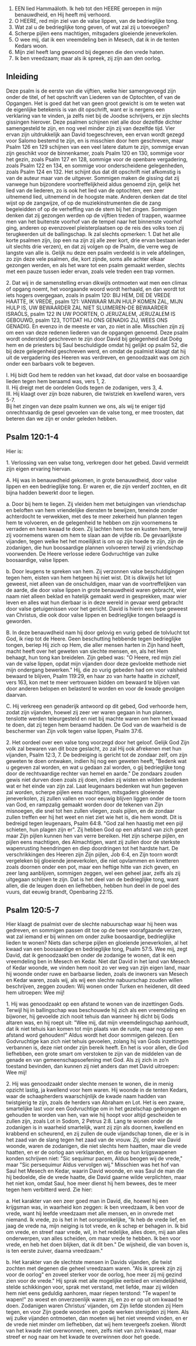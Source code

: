 1. EEN lied Hammaäloth. Ik heb tot den HEERE geroepen in mijn benauwdheid, en Hij heeft mij verhoord.
2. O HEERE, red mijn ziel van de valse lippen, van de bedrieglijke tong.
3. Wat zal u de bedrieglijke tong geven, of wat zal zij u toevoegen?
4. Scherpe pijlen eens machtigen, mitsgaders gloeiende jeneverkolen.
5. O wee mij, dat ik een vreemdeling ben in Mesech, dat ik in de tenten Kedars woon.
6. Mijn ziel heeft lang gewoond bij degenen die den vrede haten.
7. Ik ben vreedzaam; maar als ik spreek, zij zijn aan den oorlog.

## Inleiding

Deze psalm is de eerste van die vijftien, welke hier samengevoegd zijn onder de titel, of het opschrift van Liederen van de Optochten, of van de Opgangen. Het is goed dat het van geen groot gewicht is om te weten wat de eigenlijke betekenis is van dit opschrift, want er is nergens een verklaring van te vinden, ja zelfs niet bij de Joodse schrijvers, er zijn slechts gissingen hierover. Deze psalmen schijnen niet alle door dezelfde dichter samengesteld te zijn, en nog veel minder zijn zij van dezelfde tijd. Vier ervan zijn uitdrukkelijk aan David toegeschreven, een ervan wordt gezegd voor Salomo bestemd te zijn, en is misschien door hem geschreven, maar Psalm 126 en 129 schijnen van een veel latere datum te zijn, sommige ervan zijn geschikt voor de binnenkamer, zoals Psalm 120 en 130, sommige voor het gezin, zoals Psalm 127 en 128, sommige voor de openbare vergadering, zoals Psalm 122 en 134, en sommige voor onderscheidene gelegenheden, zoals Psalm 124 en 132. Het schijnt dus dat dit opschrift niet afkomstig is van de auteur maar van de uitgever. 
Sommigen maken de gissing dat zij vanwege hun bijzondere voortreffelijkheid aldus genoemd zijn, gelijk het lied van de liederen, zo is ook het lied van de optochten, een zeer uitnemend lied, uitnemend in de hoogste mate. Anderen denken dat de titel wijst op de zangwijze, of op de muziekinstrumenten die de zang begeleidden of op de verheffing van de stem bij het zingen. Sommigen denken dat zij gezongen werden op de vijftien treden of trappen, waarmee men van het buitenste voorhof van de tempel naar het binnenste voorhof ging, anderen op evenzoveel pleisterplaatsen op de reis des volks toen zij terugkeerden uit de ballingschap. 
Ik zal slechts opmerken:
1\. Dat het alle korte psalmen zijn, (op een na zijn zij alle zeer kort, drie ervan bestaan ieder uit slechts drie verzen), en dat zij volgen op de Psalm, die verre weg de langste van alle is. Gelijk nu deze een psalm verdeeld is in vele afdelingen, zo zijn deze vele psalmen, die, kort zijnde, soms alle achter elkaar gezongen werden, en als het ware tot een psalm gemaakt werden, slechts met een pauze tussen ieder ervan, zoals vele treden een trap vormen.

2\. Dat wij in de samenstelling ervan dikwijls ontmoeten wat men een climax of opgang noemt, het voorgaande woord wordt herhaald, en dan wordt tot iets hogers overgegaan, zoals in psalm 120: BIJ HEM, DIE DE VREDE HAATTE, IK VREDE, psalm 121: VANWAAR MIJN HULP KOMEN ZAL, MIJN HULP IS, UW BEWAARDER ZAL NIET SLUIMEREN-DE BEWAARDER ISRAÓLS, psalm 122 IN UW POORTEN, O JERUZALEM, JERUZALEM IS GEBOUWD, psalm 123, TOTDAT HIJ ONS GENADIG ZIJ, WEES ONS GENADIG. 
En evenzo in de meeste er van, zo niet in alle. Misschien zijn zij om een van deze redenen liederen van de opgangen genoemd. Deze psalm wordt ondersteld geschreven te zijn door David bij gelegenheid dat Doëg hem en de priesters bij Saul beschuldigde omdat hij gelijkt op psalm 52, die bij deze gelegenheid geschreven werd, en omdat de psalmist klaagt dat hij uit de vergadering des Heeren was verdreven, en genoodzaakt was om zich onder een barbaars volk te begeven.

I. Hij bidt God hem te redden van het kwaad, dat door valse en boosaardige lieden tegen hem beraamd was, vers 1, 2.  
II. Hij dreigt met de oordelen Gods tegen de zodanigen, vers 3, 4.  
III. Hij klaagt over zijn boze naburen, die twistziek en kwellend waren, vers 5-7.  
Bij het zingen van deze psalm kunnen we ons, als wij te eniger tijd onrechtvaardig de gesel gevoelen van de valse tong, er mee troosten, dat beteren dan we zijn er onder geleden hebben.

## Psalm 120:1-4 
Hier is:

1\. Verlossing van een valse tong, verkregen door het gebed. David vermeldt zijn eigen ervaring hiervan.

A. Hij was in benauwdheid gekomen, in grote benauwdheid, door valse lippen en een bedrieglijke tong. Er waren er, die zijn verderf zochten, en dit bijna hadden bewerkt door te liegen.

a. Door bij hem te liegen. Zij vleiden hem met betuigingen van vriendschap en beloften van hem vriendelijke diensten te bewijzen, teneinde zonder achterdocht te verwekken, met des te meer zekerheid hun plannen tegen hem te volvoeren, en de gelegenheid te hebben om zijn voornemens te verraden en hem kwaad te doen. Zij lachten hem toe en kusten hem, terwijl zij voornemens waren om hem te slaan aan de vijfde rib. De gevaarlijkste vijanden, tegen welke het het moeilijkst is om op zijn hoede te zijn, zijn de zodanigen, die hun boosaardige plannen volvoeren terwijl zij vriendschap voorwenden. De Heere verlosse iedere Godvruchtige van zulke boosaardige, valse lippen.

b. Door leugens te spreken van hem. Zij verzonnen valse beschuldigingen tegen hem, eisten van hem hetgeen hij niet wist. Dit is dikwijls het lot geweest, niet alleen van de onschuldigen, maar van de voortreffelijken van de aarde, die door valse lippen in grote benauwdheid waren gebracht, wier naam niet alleen beklad en hatelijk gemaakt werd in gesprekken, maar wier leven en alles wat hun dierbaar is in deze wereld in gevaar werd gebracht door valse getuigenissen voor het gericht. David is hierin een type geweest van Christus, die ook door valse lippen en bedrieglijke tongen belaagd is geworden.

B. In deze benauwdheid nam hij door gelovig en vurig gebed de tolvlucht tot God, ik riep tot de Heere. Geen beschutting hebbende tegen bedrieglijke tongen, beriep Hij zich op Hem, die aller mensen harten in Zijn hand heeft, macht heeft over het geweten van slechte mensen, en, als het Hem behaagt, hun tong kan breidelen. Zijn gebed was: "O Heere, red mijn ziel van de valse lippen, opdat mijn vijanden door deze gevloekte methode niet mijn ondergang bewerken." Hij, die zo vurig gebeden had om voor valsheid bewaard te blijven, Psalm 119:29, en haar zo van harte haatte in zichzelf, vers 163, kon met te meer vertrouwen bidden om bewaard te blijven van door anderen belopen en belasterd te worden en voor de kwade gevolgen daarvan.

C. Hij verkreeg een genaderijk antwoord op dit gebed, God verhoorde hem, zodat zijn vijanden, hoewel zij zeer ver waren gegaan in hun plannen, tenslotte werden teleurgesteld en niet bij machte waren om hem het kwaad te doen, dat zij tegen hem beraamd hadden. De God van de waarheid is de beschermer van Zijn volk tegen valse lippen, Psalm 37:6.

2\. Het oordeel over een valse tong voorzegd door het geloof. Gelijk God Zijn volk zal bewaren van dit boze geslacht, zo zal Hij ook afrekenen met hun vijanden, Psalm 12:3, 7. De bedreiging is gericht tot de zondaar zelf, om zijn geweten te doen ontwaken, indien hij nog een geweten heeft, "Bedenk wat u gegeven zal worden, en wat u gedaan zal worden, o gij bedrieglijke tong door de rechtvaardige rechter van hemel en aarde." De zondaars zouden gewis niet durven doen zoals zij doen, indien zij wisten en wilden bedenken wat er het einde van zijn zal. Laat leugenaars bedenken wat hun gegeven zal worden, scherpe pijlen eens machtigen, mitsgaders gloeiende jeneverkolen, zij zullen vallen en voor eeuwig blijven liggen onder de toorn van God, en rampzalig gemaakt worden door de tekenen van Zijn misnoegen, die snel tot hen zullen vliegen, zoals pijlen, en de zondaar zullen treffen eer hij het weet en niet ziet wie het is, die hem wondt. Dit is bedreigd tegen leugenaars, Psalm 64:8. "God zal hen haastig met een pijl schieten, hun plagen zijn er". Zij hebben God op een afstand van zich gezet maar Zijn pijlen kunnen hen van verre bereiken. Het zijn scherpe pijlen, en pijlen eens machtigen, des Almachtigen, want zij zullen door de sterkste wapenrusting heendringen en diep doordringen tot het hardste hart. De verschrikkingen des Heeren zijn Zijn pijlen, Job 6:4, en Zijn toorn wordt vergeleken bij gloeiende jeneverkolen, die niet opvlammen en knetteren zoals doornen onder een pot, maar een heftige hitte van zich geven, en zeer lang aanblijven, sommigen zeggen, wel een geheel jaar, zelfs als zij uitgegaan schijnen te zijn. Dat is het deel van de bedrieglijke tong, want allen, die de leugen doen en liefhebben, hebben hun deel in de poel des vuurs, dat eeuwig brandt, Openbaring 22:15.

## Psalm 120:5-7 
Hier klaagt de psalmist over de slechte nabuurschap waar hij heen was gedreven, en sommigen passen dit toe op de twee voorafgaande verzen, wat zal iemand er bij winnen om onder zulke boosaardige, bedrieglijke lieden te wonen? Niets dan scherpe pijlen en gloeiende jeneverkolen, al het kwaad van een boosaardige en bedrieglijke tong, Psalm 57:5. Wee mij, zegt David, dat ik genoodzaakt ben onder de zodanige te wonen, dat ik een vreemdeling ben in Mesech en Kedar. Niet dat David in het land van Mesech of Kedar woonde, we vinden hem nooit zo ver weg van zijn eigen land, maar hij woonde onder ruwe en barbaarse lieden, zoals de inwoners van Mesech en Kedar waren, zoals wij, als wij een slechte nabuurschap zouden willen beschrijven, zeggen zouden: Wij wonen onder Turken en heidenen, dit deed hem uitroepen: Wee mij! 

1\. Hij was genoodzaakt op een afstand te wonen van de inzettingen Gods. Terwijl hij in ballingschap was beschouwde hij zich als een vreemdeling en bijwoner, hij gevoelde zich nooit tehuis dan wanneer hij dicht bij Gods altaren was, en hij roept uit: "Wee mij, dat mijn vreemdelingschap aanhoudt, dat ik niet tehuis kan komen tot mijn plaats van de ruste, maar nog op een afstand word gehouden!" Aldus wordt het door sommigen gelezen. Een Godvruchtige kan zich niet tehuis gevoelen, zolang hij van Gods inzettingen verbannen is, deze niet onder zijn bereik heeft. En het is voor allen, die God liefhebben, een grote smart om verstoken te zijn van de middelen van de genade en van gemeenschapsoefening met God. Als zij zich in zo’n toestand bevinden, dan kunnen zij niet anders dan met David uitroepen: Wee mij! 

2\. Hij was genoodzaakt onder slechte mensen te wonen, die in menig opzicht lastig, ja kwellend voor hem waren. Hij woonde in de tenten Kedars, waar de schaapherders waarschijnlijk de kwade naam hadden van twistgierig te zijn, zoals de herders van Abraham en Lot. Het is een zware, smartelijke last voor een Godvruchtige om in het gezelschap gedrongen en gehouden te worden van hen, van wie hij hoopt voor altijd gescheiden te zullen zijn, zoals Lot in Sodom, 2 Petrus 2:8. Lang te wonen onder de zodanigen is in waarheid smartelijk, want zij zijn als doornen, kwellend en krabbend en scheurend, en zij zullen de oude vijandschap tonen, die er is in het zaad van de slang tegen het zaad van de vrouw. Zij, onder wie David woonde, waren de zodanigen, die niet slechts hem haatten, maar die vrede haatten, en er de oorlog aan verklaarden, en die op hun krijgswapenen konden schrijven niet: "Sic sequimur pacem, Aldus beogen wij de vrede," maar "Sic persequimur Aldus vervolgen wij." Misschien was het hof van Saul het Mesech en Kedar, waarin David woonde, en was Saul de man die hij bedoelde, die de vrede haatte, die David gaarne wilde verplichten, maar het niet kon, omdat Saul, hoe meer dienst hij hem bewees, des te meer tegen hem verbitterd werd. 
Zie hier: 

a. Het karakter van een zeer goed man in David, die, hoewel hij een krijgsman was, in waarheid kon zeggen: ik ben vreedzaam, ik ben voor de vrede, want hij leefde vreedzaam met alle mensen, en in onvrede met niemand. Ik vrede, zo is het in het oorspronkelijke, "Ik heb de vrede lief, en jaag de vrede na, mijn neiging is tot vrede, en ik schep er behagen in. Ik bid om vrede, en streef naar vrede, wil, in het redelijke, alles doen, mij aan alles onderwerpen, van alles scheiden, om maar vrede te hebben. Ik ben voor vrede, en heb het doen blijken, dat ik dit ben." De wijsheid, die van boven is, is ten eerste zuiver, daarna vreedzaam." 

b. Het karakter van de slechtste mensen in Davids vijanden, die twist zochten met degenen die geheel vreedzaam waren. "Als ik spreek zijn zij voor de oorlog" en zoveel sterker voor de oorlog, hoe meer zij mij gezind zien voor de vrede." Hij sprak met alle mogelijke eerbied en vriendelijkheid, stelde schikkingen voor, sprak met verstand, met liefde, maar zij wilden hem niet eens geduldig aanhoren, maar riepen terstond: "Te wapen! te wapen!" zo woest en onverzoenlijk waren zij, en zo er op uit om kwaad te doen. Zodanigen waren Christus’ vijanden, om Zijn liefde stonden zij Hem tegen, en voor Zijn goede woorden en goede werken stenigden zij Hem. Als wij zulke vijanden ontmoeten, dan moeten wij het niet vreemd vinden, en er de vrede niet minder om liefhebben, dat wij hem tevergeefs zoeken. Wordt van het kwade niet overwonnen, neen, zelfs niet van zo’n kwaad, maar streef er nog naar om het kwade te overwinnen door het goede.

